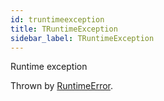 ```yaml
---
id: truntimeexception
title: TRuntimeException
sidebar_label: TRuntimeException
---
```


Runtime exception


Thrown by [RuntimeError](../../../brl/brl.blitz/#function-runtimeerror-message).


